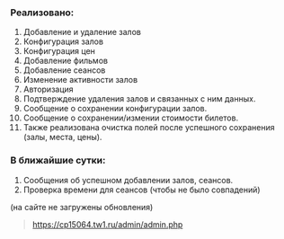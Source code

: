 ### Реализовано:
1. Добавление и удаление залов
2. Конфигурация залов
3. Конфигурация цен
4. Добавление фильмов
5. Добавление сеансов
6. Изменение активности залов
7. Авторизация
8. Подтверждение удаления залов и связанных с ним данных.
9. Сообщение о сохранении конфигурации залов.
10. Сообщение о сохранении/измении стоимости билетов.
11. Также реализована очистка полей после успешного сохранения (залы, места, цены).

### В ближайшие сутки:
1. Сообщения об успешном добавлении залов, сеансов.
2. Проверка времени для сеансов (чтобы не было совпадений)

(на сайте не загружены обновления)
> https://cp15064.tw1.ru/admin/admin.php